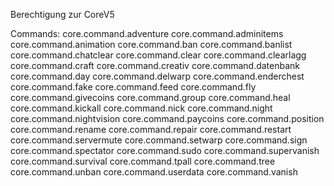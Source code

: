 Berechtigung zur CoreV5

Commands:
core.command.adventure
core.command.adminitems
core.command.animation
core.command.ban
core.command.banlist
core.command.chatclear
core.command.clear
core.command.clearlagg
core.command.craft
core.command.creativ
core.command.datenbank
core.command.day
core.command.delwarp
core.command.enderchest
core.command.fake
core.command.feed
core.command.fly
core.command.givecoins
core.command.group
core.command.heal
core.command.kickall
core.command.nick
core.command.night
core.command.nightvision
core.command.paycoins
core.command.position
core.command.rename
core.command.repair
core.command.restart
core.command.servermute
core.command.setwarp
core.command.sign
core.command.spectator
core.command.sudo
core.command.supervanish
core.command.survival
core.command.tpall
core.command.tree
core.command.unban
core.command.userdata
core.command.vanish
